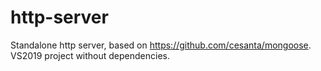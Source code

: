 # http-server
Standalone http server, based on https://github.com/cesanta/mongoose. VS2019 project without dependencies.
